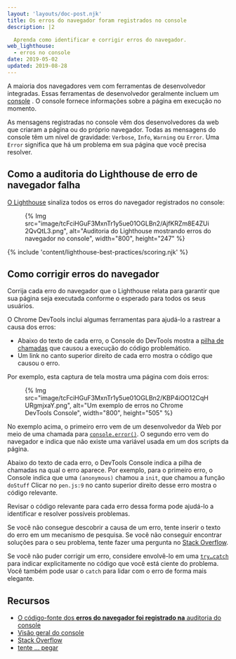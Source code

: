 ```yaml
---
layout: 'layouts/doc-post.njk'
title: Os erros do navegador foram registrados no console
description: |2

  Aprenda como identificar e corrigir erros do navegador.
web_lighthouse:
  - erros no console
date: 2019-05-02
updated: 2019-08-28
---
```


A maioria dos navegadores vem com ferramentas de desenvolvedor integradas. Essas ferramentas de desenvolvedor geralmente incluem um [console](https://developers.google.com/web/tools/chrome-devtools/console/) . O console fornece informações sobre a página em execução no momento.

As mensagens registradas no console vêm dos desenvolvedores da web que criaram a página ou do próprio navegador. Todas as mensagens do console têm um nível de gravidade: `Verbose`, `Info`, `Warning` ou `Error`. Uma `Error` significa que há um problema em sua página que você precisa resolver.

## Como a auditoria do Lighthouse de erro de navegador falha

[O Lighthouse](https://developers.google.com/web/tools/lighthouse/) sinaliza todos os erros do navegador registrados no console:

<figure>{% Img src="image/tcFciHGuF3MxnTr1y5ue01OGLBn2/AjfKRZm8E4ZUi2QvQtL3.png", alt="Auditoria do Lighthouse mostrando erros do navegador no console", width="800", height="247" %}</figure>

{% include 'content/lighthouse-best-practices/scoring.njk' %}

## Como corrigir erros do navegador

Corrija cada erro do navegador que o Lighthouse relata para garantir que sua página seja executada conforme o esperado para todos os seus usuários.

O Chrome DevTools inclui algumas ferramentas para ajudá-lo a rastrear a causa dos erros:

- Abaixo do texto de cada erro, o Console do DevTools mostra a [pilha de chamadas](https://developer.mozilla.org/docs/Glossary/Call_stack) que causou a execução do código problemático.
- Um link no canto superior direito de cada erro mostra o código que causou o erro.

Por exemplo, esta captura de tela mostra uma página com dois erros:

<figure>{% Img src="image/tcFciHGuF3MxnTr1y5ue01OGLBn2/KBP4iOO12CqHURgmjxaY.png", alt="Um exemplo de erros no Chrome DevTools Console", width="800", height="505" %}</figure>

No exemplo acima, o primeiro erro vem de um desenvolvedor da Web por meio de uma chamada para [`console.error()`](https://developer.chrome.com/docs/devtools/console/api/#error). O segundo erro vem do navegador e indica que não existe uma variável usada em um dos scripts da página.

Abaixo do texto de cada erro, o DevTools Console indica a pilha de chamadas na qual o erro aparece. Por exemplo, para o primeiro erro, o Console indica que uma `(anonymous)` chamou a `init`, que chamou a função `doStuff` Clicar no `pen.js:9` no canto superior direito desse erro mostra o código relevante.

Revisar o código relevante para cada erro dessa forma pode ajudá-lo a identificar e resolver possíveis problemas.

Se você não consegue descobrir a causa de um erro, tente inserir o texto do erro em um mecanismo de pesquisa. Se você não conseguir encontrar soluções para o seu problema, tente fazer uma pergunta no [Stack Overflow](https://stackoverflow.com).

Se você não puder corrigir um erro, considere envolvê-lo em uma [`try…catch`](https://developer.mozilla.org/docs/Web/JavaScript/Reference/Statements/try...catch) para indicar explicitamente no código que você está ciente do problema. Você também pode usar o `catch` para lidar com o erro de forma mais elegante.

## Recursos

- [O código-fonte dos **erros do navegador foi registrado na** auditoria do console](https://github.com/GoogleChrome/lighthouse/blob/master/lighthouse-core/audits/errors-in-console.js)
- [Visão geral do console](https://developers.google.com/web/tools/chrome-devtools/console/)
- [Stack Overflow](https://stackoverflow.com/)
- [tente … pegar](https://developer.mozilla.org/docs/Web/JavaScript/Reference/Statements/try...catch)
